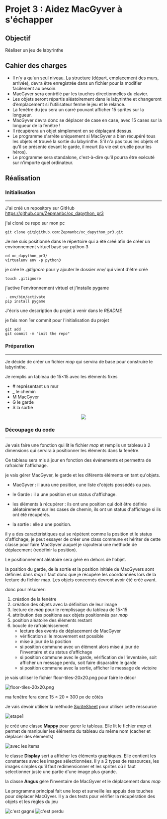 # Projet 3 : Aidez MacGyver à s'échapper

## Objectif

Réaliser un jeu de labyrinthe

## Cahier des charges
* Il n'y a qu'un seul niveau. La structure (départ, emplacement des murs, arrivée), devra être enregistrée dans un fichier pour la modifier facilement au besoin.
* MacGyver sera contrôlé par les touches directionnelles du clavier.
* Les objets seront répartis aléatoirement dans le labyrinthe et changeront d’emplacement si l'utilisateur ferme le jeu et le relance.
* La fenêtre du jeu sera un carré pouvant afficher 15 sprites sur la longueur.
* MacGyver devra donc se déplacer de case en case, avec 15 cases sur la longueur de la fenêtre !
* Il récupèrera un objet simplement en se déplaçant dessus.
* Le programme s'arrête uniquement si MacGyver a bien récupéré tous les objets et trouvé la sortie du labyrinthe. S'il n'a pas tous les objets et qu'il se présente devant le garde, il meurt (la vie est cruelle pour les héros).
* Le programme sera standalone, c'est-à-dire qu'il pourra être exécuté sur n'importe quel ordinateur.

## Réalisation

### Initialisation
----
J'ai créé un repository sur GitHub https://github.com/Zepmanbc/oc_dapython_pr3

j'ai cloné ce repo sur mon pc

    git clone git@github.com:Zepmanbc/oc_dapython_pr3.git

Je me suis positionné dans le répertoire qui a été créé afin de créer un environnement virtuel basé sur python 3

    cd oc_dapython_pr3/
    virtualenv env -p python3

je crée le *.gitignore* pour y ajouter le dossier *env/* qui vient d'être créé

    touch .gitignore

j'active l'environnement virtuel et j'installe pygame

    . env/bin/activate
    pip install pygame

J'écris une description du projet à venir dans le *README*

je fais mon 1er commit pour l'initialisation du projet

    git add .
    git commit -m "init the repo"

### Préparation
----
Je décide de créer un fichier *map* qui servira de base pour construire le labyrinthe.

Je remplis un tableau de 15×15 avec les éléments fixes
* \# représentant un mur
* _ le chemin
* M MacGyver
* G le garde
* S la sortie

<p align="center"><img src="map.png"/></p>

### Découpage du code
----
Je vais faire une fonction qui lit le fichier *map* et remplis un tableau à 2 dimensions qui servira à positionner les éléments dans la fenêtre.

Ce tableau sera mis à jour en fonction des événements et permettra de rafraichir l'affichage.

je vais gérer MacGyver, le garde et les diférents éléments en tant qu'objets.

* MacGyver : il aura une position, une liste d'objets possédés ou pas.

* le Garde : il a une position et un status d'affichage.

* les éléments à récupérer : ils ont une position qui doit être définie aléatoirement sur les cases de chemin, ils ont un status d'affichage si ils ont été récupérés.

* la sortie : elle a une position.

il y a des caractéristiques qui se répètent comme la position et le status d'affichage, je peut essayer de créer une class commune et hériter de cette classe pour faire MacGyver auquel je rajouterai une methode de déplacement (redéfinir la position).

Le positionnement aléatoire sera géré en dehors de l'objet.

la position du garde, de la sortie et la position initiale de MacGyvers sont définies dans *map* il faut donc que je récupére les coordonnées lors de la lecture du fichier map. Les objets concernés devront avoir été créé avant.

donc pour résumer:
1. création de la fenétre
2. création des objets avec la définition de leur image
4. lecture de *map* pour le remplissage du tableau de 15×15
5. attribution des positions aux objets positionnés par *map*
6. position aléatoire des éléments restant
7. boucle de rafraichissement
    * lecture des events de déplacement de MacGyver
    * vérification si le mouvement est possible
    * mise à jour de la position
    * si position commune avec un élément alors mise á jour de l'inventaire et du status d'affichage
    * si position commune avec le garde, vérification de l'inventaire, soit afficher un message perdu, soit faire disparaitre le garde
    * si position commune avec la sortie, afficher le message de victoire

je vais utiliser le fichier floor-tiles-20x20.png pour faire le décor

![floor-tiles-20x20.png](floor-tiles-20x20.png)

ma fenêtre fera donc 15 × 20 = 300 px de côtés

Je vais devoir utiliser la méthode [SpriteSheet](https://www.pygame.org/wiki/Spritesheet) pour utiliser cette ressource

![etape1](etape1_window.png)

je créé une classe **Mappy** pour gerer le tableau. Elle lit le fichier *map* et permet de manipuler les éléments du tableau du même nom (cacher et déplacer des élements)

![avec les items](items.png)

le classe **Display** sert a afficher les éléments graphiques. Elle contient les constantes avec les images sélectionnées. Il y a 2 types de ressources, les images simples qu'il faut redimensionner et les sprites où il faut selectionner juste une partie d'une image plus grande.

la classe **Angus** gère l'inventaire de MacGyver et le déplacement dans *map*

Le programme principal fait une loop et surveille les appuis des touches pour déplacer MacGyver. Il y a des tests pour vérifier la récupération des objets et les règles du jeu

![c'est gagné](win.png)
![c'est perdu](loose.png)